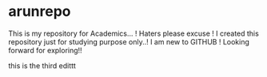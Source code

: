 # arunrepo
This is my repository for Academics... ! Haters please excuse !
I created this repository just for studying purpose only..! 
I am new to GITHUB !
Looking forward for exploring!!

this is the third edittt
